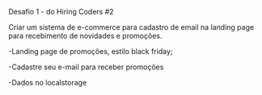 Desafio 1 - do Hiring Coders #2

Criar um sistema de e-commerce para cadastro de email na landing page para recebimento de novidades e promoções.


-Landing page de promoções, estilo black friday; 

-Cadastre seu e-mail para receber promoções 

-Dados no localstorage
